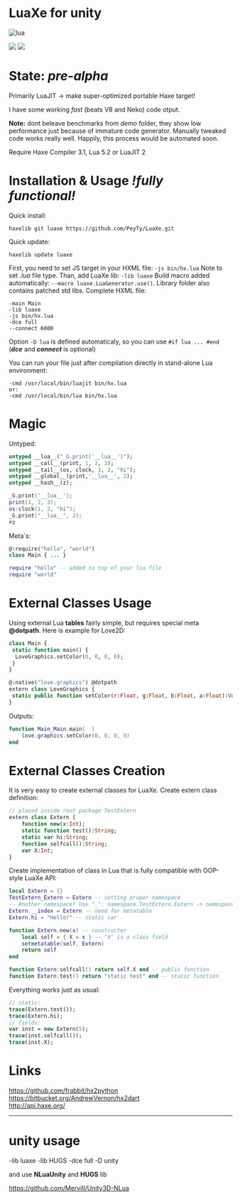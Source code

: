 LuaXe for unity
=====

![lua](https://cloud.githubusercontent.com/assets/3642643/5304500/5051797e-7c04-11e4-9c33-9c7290194a04.png)

<a href="http://peyty.github.io#donate"><img src="http://peyty.github.io/images/donate.png"></a>
<a href="http://peyty.github.io#hireme"><img src="http://peyty.github.io/images/hireme.png"></a>

State: *pre-alpha*
=====
Primarily LuaJIT -> make super-optimized portable Haxe target!

I have some working *fast* (beats V8 and Neko) code otput.

**Note:** dont beleave benchmarks from *demo* folder, they show low performance just because of immature code generator. Manually tweaked code works really well. Happily, this process would be automated soon.

Require Haxe Compiler 3.1, Lua 5.2 or LuaJIT 2

Installation & Usage *!fully functional!*
=====
Quick install:
```
haxelib git luaxe https://github.com/PeyTy/LuaXe.git
```
Quick update:
```
haxelib update luaxe
```
First, you need to set JS target in your HXML file: ```-js bin/hx.lua``` Note to set *.lua* file type. Than, add LuaXe lib: ```-lib luaxe``` Build macro added automatically: ```--macro luaxe.LuaGenerator.use()```. Library folder also contains patched std libs.
Complete HXML file:
```
-main Main
-lib luaxe
-js bin/hx.lua
-dce full
--connect 6000
```

Option ```-D lua``` is defined automaticaly, so you can use ```#if lua ... #end```
(___dce___ and ___connect___ is optional)

You can run your file just after compilation directly in stand-alone Lua environment:
```
-cmd /usr/local/bin/luajit bin/hx.lua
or:
-cmd /usr/local/bin/lua bin/hx.lua
```

Magic
=====
Untyped:
```haxe
untyped __lua__("_G.print('__lua__')");
untyped __call__(print, 1, 2, 3);
untyped __tail__(os, clock, 1, 2, "hi");
untyped __global__(print,'__lua__', 2);
untyped __hash__(z);
```
```lua
_G.print('__lua__');
print(1, 2, 3);
os:clock(1, 2, "hi");
_G.print("__lua__", 2);
#z
```
Meta`s:
```haxe
@:require("hello", "world")
class Main { ... }
```
```lua
require "hello" -- added to top of your lua file
require "world"
```

External Classes Usage
=====
Using external Lua **tables** fairly simple, but requires special meta **@dotpath**.
Here is example for Love2D:

```haxe
class Main {
 static function main() {
  LoveGraphics.setColor(0, 0, 0, 0);
 }
}

@:native("love.graphics") @dotpath
extern class LoveGraphics {
 static public function setColor(r:Float, g:Float, b:Float, a:Float):Void;
}
```
Outputs:
```lua
function Main_Main.main(  )
	love.graphics.setColor(0, 0, 0, 0)
end
```

External Classes Creation
=====
It is very easy to create external classes for LuaXe.
Create extern class definition:
```haxe
// placed inside root package TestExtern
extern class Extern {
	function new(x:Int);
	static function test():String;
	static var hi:String;
	function selfcall():String;
	var X:Int;
}
```
Create implementation of class in Lua that is fully compatible with OOP-style LuaXe API:
```lua
local Extern = {}
TestExtern_Extern = Extern -- setting proper namespace 
-- Another namespace? Use "_": namespace.TestExtern.Extern -> namespace_TestExtern_Extern
Extern.__index = Extern -- need for metatable
Extern.hi = "Hello!" -- static var

function Extern.new(x) -- constructor
	local self = { X = x } -- "X" is a class field
	setmetatable(self, Extern)
	return self
end

function Extern:selfcall() return self.X end -- public function
function Extern.test() return "static test" end -- static function
```
Everything works just as usual:
```haxe
// static:
trace(Extern.test());
trace(Extern.hi);
// fields:
var inst = new Extern(5);
trace(inst.selfcall());
trace(inst.X);
```

Links
=====
https://github.com/frabbit/hx2python
<br>https://bitbucket.org/AndrewVernon/hx2dart
<br>http://api.haxe.org/

--------------------------------------------------------------

unity usage
====

-lib luaxe
-lib HUGS
-dce full
-D unity

and use **NLuaUnity** and **HUGS** lib

https://github.com/Mervill/Unity3D-NLua


